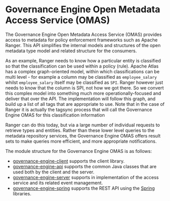 <!-- SPDX-License-Identifier: Apache-2.0 -->

# Governance Engine Open Metadata Access Service (OMAS)

The Governance Engine Open Metadata Access Service (OMAS) provides access to metadata for policy enforcement frameworks
such as Apache Ranger.  This API simplifies the internal models and structures of
the open metadata type model and related structure for the consumers.

As an example, Ranger needs to know how a particular entity is classified so that the
classification can be used within a policy (rule). Apache Atlas has a complex graph-oriented model,
within which classifications can be multi level - for example a column may be classified
as `employee_salary` whilst `employee_salary` itself may be classified as `SPI`.
Ranger however just needs to know that the column is SPI, not how we got there.
So we convert this complex model into something much more 
operationally-focused and deliver that over the API. The implementation will follow this graph,
and build up a list of all tags that are appropriate to use. Note that in the case
of Ranger it is actually the tagsync process that will call the
Governance Engine OMAS for this classification information

Ranger can do this today, but via a large number of individual requests to retrieve
types and entities. Rather than these lower level queries to the metadata repository services,
the Governance Engine OMAS offers result sets to make queries more efficient,
and more appropriate notifications.

The module structure for the Governance Engine OMAS is as follows:

* [governance-engine-client](governance-engine-client) supports the client library.
* [governance-engine-api](governance-engine-api) supports the common Java classes that are used both by the client and the server.
* [governance-engine-server](governance-engine-server) supports in implementation of the access service and its related event management.
* [governance-engine-spring](governance-engine-spring) supports the REST API using the [Spring](../../../developer-resources/Spring.md) libraries.
